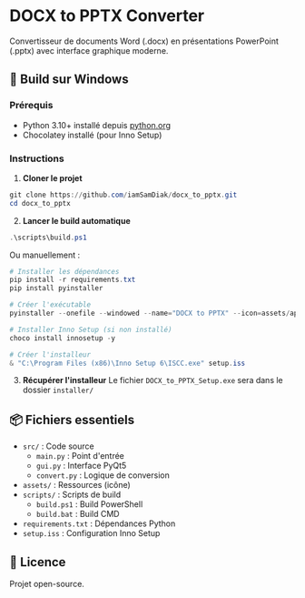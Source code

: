 # DOCX to PPTX Converter

Convertisseur de documents Word (.docx) en présentations PowerPoint (.pptx) avec interface graphique moderne.

## 🚀 Build sur Windows

### Prérequis
- Python 3.10+ installé depuis [python.org](https://www.python.org/downloads/)
- Chocolatey installé (pour Inno Setup)

### Instructions

1. **Cloner le projet**
```powershell
git clone https://github.com/iamSamDiak/docx_to_pptx.git
cd docx_to_pptx
```

2. **Lancer le build automatique**
```powershell
.\scripts\build.ps1
```

Ou manuellement :
```powershell
# Installer les dépendances
pip install -r requirements.txt
pip install pyinstaller

# Créer l'exécutable
pyinstaller --onefile --windowed --name="DOCX to PPTX" --icon=assets/app.ico --splash=assets/splash.png --collect-all PyQt5 --collect-all docx --collect-all pptx --collect-all lxml src/main.py

# Installer Inno Setup (si non installé)
choco install innosetup -y

# Créer l'installeur
& "C:\Program Files (x86)\Inno Setup 6\ISCC.exe" setup.iss
```

3. **Récupérer l'installeur**
Le fichier `DOCX_to_PPTX_Setup.exe` sera dans le dossier `installer/`

## 📦 Fichiers essentiels

- `src/` : Code source
  - `main.py` : Point d'entrée
  - `gui.py` : Interface PyQt5
  - `convert.py` : Logique de conversion
- `assets/` : Ressources (icône)
- `scripts/` : Scripts de build
  - `build.ps1` : Build PowerShell
  - `build.bat` : Build CMD
- `requirements.txt` : Dépendances Python
- `setup.iss` : Configuration Inno Setup

## 📝 Licence

Projet open-source.
